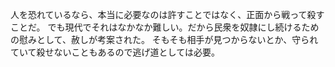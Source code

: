 人を恐れているなら、本当に必要なのは許すことではなく、正面から戦って殺すことだ。
でも現代でそれはなかなか難しい。だから民衆を奴隷にし続けるための慰みとして、赦しが考案された。
そもそも相手が見つからないとか、守られていて殺せないこともあるので逃げ道としては必要。
